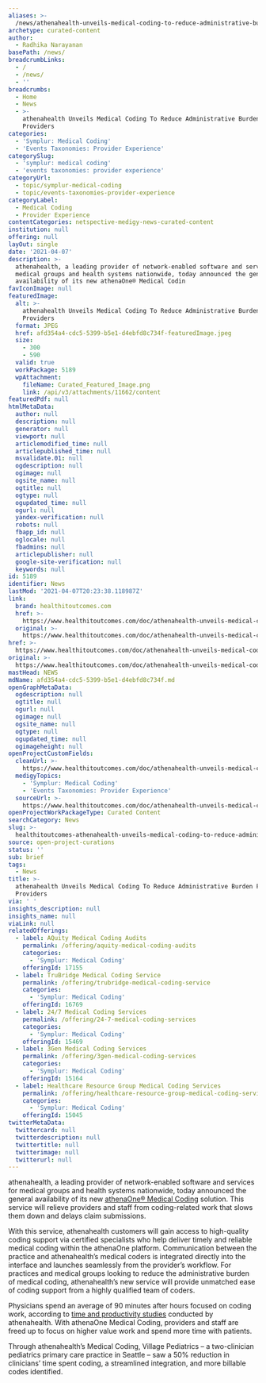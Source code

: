 ```yaml
---
aliases: >-
  /news/athenahealth-unveils-medical-coding-to-reduce-administrative-burden-for-providers
archetype: curated-content
author:
  - Radhika Narayanan
basePath: /news/
breadcrumbLinks:
  - /
  - /news/
  - ''
breadcrumbs:
  - Home
  - News
  - >-
    athenahealth Unveils Medical Coding To Reduce Administrative Burden For
    Providers
categories:
  - 'Symplur: Medical Coding'
  - 'Events Taxonomies: Provider Experience'
categorySlug:
  - 'symplur: medical coding'
  - 'events taxonomies: provider experience'
categoryUrl:
  - topic/symplur-medical-coding
  - topic/events-taxonomies-provider-experience
categoryLabel:
  - Medical Coding
  - Provider Experience
contentCategories: netspective-medigy-news-curated-content
institution: null
offering: null
layOut: single
date: '2021-04-07'
description: >-
  athenahealth, a leading provider of network-enabled software and services for
  medical groups and health systems nationwide, today announced the general
  availability of its new athenaOne® Medical Codin
favIconImage: null
featuredImage:
  alt: >-
    athenahealth Unveils Medical Coding To Reduce Administrative Burden For
    Providers
  format: JPEG
  href: afd354a4-cdc5-5399-b5e1-d4ebfd8c734f-featuredImage.jpeg
  size:
    - 300
    - 590
  valid: true
  workPackage: 5189
  wpAttachment:
    fileName: Curated_Featured_Image.png
    link: /api/v3/attachments/11662/content
featuredPdf: null
htmlMetaData:
  author: null
  description: null
  generator: null
  viewport: null
  articlemodified_time: null
  articlepublished_time: null
  msvalidate.01: null
  ogdescription: null
  ogimage: null
  ogsite_name: null
  ogtitle: null
  ogtype: null
  ogupdated_time: null
  ogurl: null
  yandex-verification: null
  robots: null
  fbapp_id: null
  oglocale: null
  fbadmins: null
  articlepublisher: null
  google-site-verification: null
  keywords: null
id: 5189
identifier: News
lastMod: '2021-04-07T20:23:38.118987Z'
link:
  brand: healthitoutcomes.com
  href: >-
    https://www.healthitoutcomes.com/doc/athenahealth-unveils-medical-coding-to-reduce-administrative-burden-for-providers-0001
  original: >-
    https://www.healthitoutcomes.com/doc/athenahealth-unveils-medical-coding-to-reduce-administrative-burden-for-providers-0001
href: >-
  https://www.healthitoutcomes.com/doc/athenahealth-unveils-medical-coding-to-reduce-administrative-burden-for-providers-0001
original: >-
  https://www.healthitoutcomes.com/doc/athenahealth-unveils-medical-coding-to-reduce-administrative-burden-for-providers-0001
mastHead: NEWS
mdName: afd354a4-cdc5-5399-b5e1-d4ebfd8c734f.md
openGraphMetaData:
  ogdescription: null
  ogtitle: null
  ogurl: null
  ogimage: null
  ogsite_name: null
  ogtype: null
  ogupdated_time: null
  ogimageheight: null
openProjectCustomFields:
  cleanUrl: >-
    https://www.healthitoutcomes.com/doc/athenahealth-unveils-medical-coding-to-reduce-administrative-burden-for-providers-0001
  medigyTopics:
    - 'Symplur: Medical Coding'
    - 'Events Taxonomies: Provider Experience'
  sourceUrl: >-
    https://www.healthitoutcomes.com/doc/athenahealth-unveils-medical-coding-to-reduce-administrative-burden-for-providers-0001
openProjectWorkPackageType: Curated Content
searchCategory: News
slug: >-
  healthitoutcomes-athenahealth-unveils-medical-coding-to-reduce-administrative-burden-for-providers
source: open-project-curations
status: ''
sub: brief
tags:
  - News
title: >-
  athenahealth Unveils Medical Coding To Reduce Administrative Burden For
  Providers
via: ' '
insights_description: null
insights_name: null
viaLink: null
relatedOfferings:
  - label: AQuity Medical Coding Audits
    permalink: /offering/aquity-medical-coding-audits
    categories:
      - 'Symplur: Medical Coding'
    offeringId: 17155
  - label: TruBridge Medical Coding Service
    permalink: /offering/trubridge-medical-coding-service
    categories:
      - 'Symplur: Medical Coding'
    offeringId: 16769
  - label: 24/7 Medical Coding Services
    permalink: /offering/24-7-medical-coding-services
    categories:
      - 'Symplur: Medical Coding'
    offeringId: 15469
  - label: 3Gen Medical Coding Services
    permalink: /offering/3gen-medical-coding-services
    categories:
      - 'Symplur: Medical Coding'
    offeringId: 15164
  - label: Healthcare Resource Group Medical Coding Services
    permalink: /offering/healthcare-resource-group-medical-coding-services
    categories:
      - 'Symplur: Medical Coding'
    offeringId: 15045
twitterMetaData:
  twittercard: null
  twitterdescription: null
  twittertitle: null
  twitterimage: null
  twitterurl: null
---
```

<p>athenahealth, a leading provider of network-enabled software and services for medical groups and health systems nationwide, today announced the general availability of its new <a href="https://cts.businesswire.com/ct/CT?id=smartlink&amp;url=https%3A%2F%2Fwww.athenahealth.com%2Fsolutions%2Fmedical-coding&amp;esheet=52399606&amp;newsitemid=20210323005135&amp;lan=en-US&amp;anchor=athenaOne%26%23174%3B+Medical+Coding&amp;index=1&amp;md5=80f8cc782c7cc68af05233d4358d7850">athenaOne® Medical Coding</a> solution. This service will relieve providers and staff from coding-related work that slows them down and delays claim submissions.</p><p>With this service, athenahealth customers will gain access to high-quality coding support via certified specialists who help deliver timely and reliable medical coding within the athenaOne platform. Communication between the practice and athenahealth’s medical coders is integrated directly into the interface and launches seamlessly from the provider’s workflow. For practices and medical groups looking to reduce the administrative burden of medical coding, athenahealth’s new service will provide unmatched ease of coding support from a highly qualified team of coders.</p><p>Physicians spend an average of 90 minutes after hours focused on coding work, according to <a href="https://cts.businesswire.com/ct/CT?id=smartlink&amp;url=https%3A%2F%2Fwww.athenahealth.com%2Fknowledge-hub%2Fpractice-management%2F3-minute-case-study-built-documentation-time&amp;esheet=52399606&amp;newsitemid=20210323005135&amp;lan=en-US&amp;anchor=time+and+productivity+studies&amp;index=2&amp;md5=fce6bf104ce6853df2ecb163b3ae6f75">time and productivity studies</a> conducted by athenahealth. With athenaOne Medical Coding, providers and staff are freed up to focus on higher value work and spend more time with patients.</p><p>Through athenahealth’s Medical Coding, Village Pediatrics – a two-clinician pediatrics primary care practice in Seattle – saw a 50% reduction in clinicians’ time spent coding, a streamlined integration, and more billable codes identified.</p>